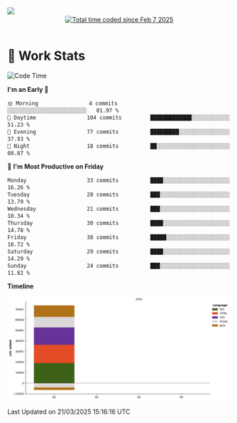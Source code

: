 <img src="https://capsule-render.vercel.app/api?type=waving&color=E0D7C8&height=200&section=header&text=Jeong8333&animation=fadeIn&fontColor=6D4930&fontSize=65&fontAlignY=60&stroke=6D4930&strokeWidth=3" />

<div align = center>
<a href="https://wakatime.com/@9207cd9b-e0ca-4b15-bb6a-6ad0a31854f8"><img src="https://wakatime.com/badge/user/9207cd9b-e0ca-4b15-bb6a-6ad0a31854f8.svg" alt="Total time coded since Feb 7 2025" /></a>
</div>
<br>

# 📝 **Work Stats**


<!--START_SECTION:waka-->
![Code Time](http://img.shields.io/badge/Code%20Time-8%20hrs%2033%20mins-blue)

**I'm an Early 🐤** 

```text
🌞 Morning                4 commits           ░░░░░░░░░░░░░░░░░░░░░░░░░   01.97 % 
🌆 Daytime                104 commits         █████████████░░░░░░░░░░░░   51.23 % 
🌃 Evening                77 commits          █████████░░░░░░░░░░░░░░░░   37.93 % 
🌙 Night                  18 commits          ██░░░░░░░░░░░░░░░░░░░░░░░   08.87 % 
```
📅 **I'm Most Productive on Friday** 

```text
Monday                   33 commits          ████░░░░░░░░░░░░░░░░░░░░░   16.26 % 
Tuesday                  28 commits          ███░░░░░░░░░░░░░░░░░░░░░░   13.79 % 
Wednesday                21 commits          ███░░░░░░░░░░░░░░░░░░░░░░   10.34 % 
Thursday                 30 commits          ████░░░░░░░░░░░░░░░░░░░░░   14.78 % 
Friday                   38 commits          █████░░░░░░░░░░░░░░░░░░░░   18.72 % 
Saturday                 29 commits          ████░░░░░░░░░░░░░░░░░░░░░   14.29 % 
Sunday                   24 commits          ███░░░░░░░░░░░░░░░░░░░░░░   11.82 % 
```


**Timeline**

![Lines of Code chart](https://raw.githubusercontent.com/Jeong8333/Jeong8333/main/assets/bar_graph.png)


 Last Updated on 21/03/2025 15:16:16 UTC
<!--END_SECTION:waka-->

